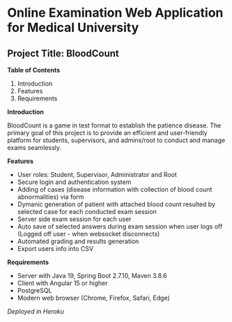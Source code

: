 #  Online Examination Web Application for Medical University
## Project Title: BloodCount

**Table of Contents**
1. Introduction
2. Features
3. Requirements

**Introduction**
  
  BloodCount is a game in test format to establish the patience disease. The primary goal of this project is to provide an efficient and user-friendly platform for students, supervisors, and admins/root to conduct and manage exams seamlessly.
  
**Features**
- User roles: Student, Supervisor, Administrator and Root
- Secure login and authentication system
- Adding of cases (disease information with collection of blood count abnormalities) via form
- Dymanic generation of patient with attached blood count resulted by selected case for each conducted exam session
- Server side exam session for each user
- Auto save of selected answers during exam session when user logs off (Logged off user - when websocket disconnects)
- Automated grading and results generation
- Export users info into CSV

**Requirements**
- Server with Java 19, Spring Boot 2.7.10, Maven 3.8.6
- Client with Angular 15 or higher
- PostgreSQL
- Modern web browser (Chrome, Firefox, Safari, Edge)

*Deployed in Heroku* 
